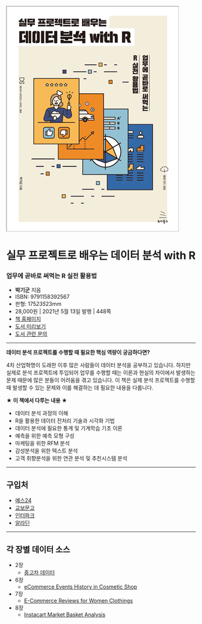 
![cover](cover.jpg)

# 실무 프로젝트로 배우는 데이터 분석 with R
### 업무에 곧바로 써먹는 R 실전 활용법

- **박기군** 지음
- ISBN: 9791158392567
- 판형: 175*235*23mm
- 28,000원 | 2021년 5월 13일 발행 | 448쪽
- [책 홈페이지](https://wikibook.co.kr/practical-r/)
- [도서 미리보기](http://www.yes24.com/Product/Viewer/Preview/101441297)
- [도서 관련 문의](https://wikibook.co.kr/support/contact/)

---

**데이터 분석 프로젝트를 수행할 때 필요한 핵심 역량이 궁금하다면?**

4차 산업혁명이 도래한 이후 많은 사람들이 데이터 분석을 공부하고 있습니다. 하지만 실제로 분석 프로젝트에 투입되어 업무를 수행할 때는 이론과 현실의 차이에서 발생하는 문제 때문에 많은 분들이 어려움을 겪고 있습니다. 이 책은 실제 분석 프로젝트를 수행할 때 발생할 수 있는 문제와 이를 해결하는 데 필요한 내용을 다룹니다.

**★ 이 책에서 다루는 내용 ★**

- 데이터 분석 과정의 이해
- R을 활용한 데이터 전처리 기술과 시각화 기법
- 데이터 분석에 필요한 통계 및 기계학습 기초 이론
- 예측을 위한 예측 모형 구성 
- 마케팅을 위한 RFM 분석
- 감성분석을 위한 텍스트 분석
- 고객 취향분석을 위한 연관 분석 및 추천시스템 분석

---
 
 ## 구입처
 
 - [예스24](http://www.yes24.com/Product/Goods/101441297)
 - [교보문고](http://www.kyobobook.co.kr/product/detailViewKor.laf?barcode=9791158392567)
 - [인터파크](http://book.interpark.com/product/BookDisplay.do?_method=detail&sc.prdNo=349457350)
 - [알라딘](https://www.aladin.co.kr/shop/wproduct.aspx?ItemId=270621371)

---

## 각 장별 데이터 소스

- 2장
    - [중고차 데이터](https://www.kaggle.com/adityadesai13/used-car-dataset-ford-and-mercedes)
- 6장
    - [eCommerce Events History in Cosmetic Shop](https://www.kaggle.com/mkechinov/ecommerce-events-history-in-cosmeticsshop)
- 7장
    - [E-Commerce Reviews for Women
Clothings](https://www.kaggle.com/datasets/nicapotato/womens-ecommerce-clothing-reviews)
- 8장
    - [Instacart Market Basket Analysis](https://www.kaggle.com/psparks/instacart-market-basket-analysis)
